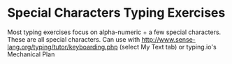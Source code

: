 Special Characters Typing Exercises
===================================

Most typing exercises focus on alpha-numeric + a few special characters.  These are all special characters.  Can use with http://www.sense-lang.org/typing/tutor/keyboarding.php (select My Text tab) or typing.io's Mechanical Plan
